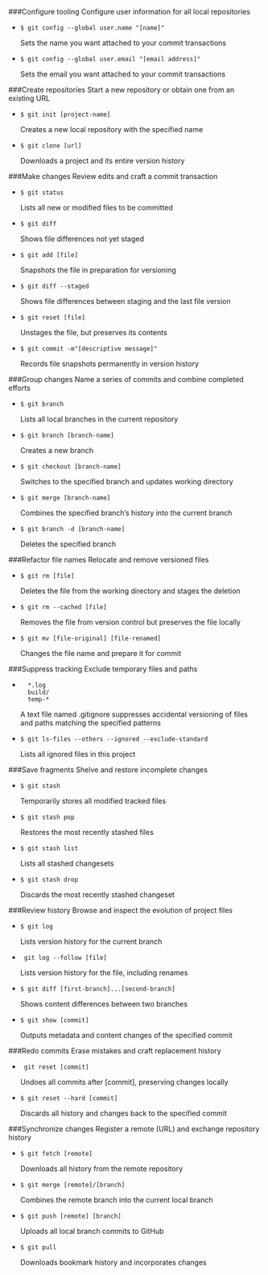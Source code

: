 ###Configure tooling
    Configure user information for all local repositories

- ```$ git config --global user.name "[name]"```

    Sets the name you want attached to your commit transactions

- ```$ git config --global user.email "[email address]"```

    Sets the email you want attached to your commit transactions

###Create repositories
    Start a new repository or obtain one from an existing URL

- ```$ git init [project-name]```

    Creates a new local repository with the specified name

- ```$ git clone [url]```

    Downloads a project and its entire version history

###Make changes
    Review edits and craft a commit transaction

- ```$ git status```

    Lists all new or modified files to be committed

- ```$ git diff```

    Shows file differences not yet staged

- ```$ git add [file]```

    Snapshots the file in preparation for versioning

- ```$ git diff --staged```

    Shows file differences between staging and the last file version

- ```$ git reset [file]```

    Unstages the file, but preserves its contents

- ```$ git commit -m"[descriptive message]"```

    Records file snapshots permanently in version history

###Group changes
    Name a series of commits and combine completed efforts

- ```$ git branch```

    Lists all local branches in the current repository

- ```$ git branch [branch-name]```

    Creates a new branch

- ```$ git checkout [branch-name]```

    Switches to the specified branch and updates working directory

- ```$ git merge [branch-name]```

    Combines the specified branch’s history into the current branch

- ```$ git branch -d [branch-name]```

    Deletes the specified branch

###Refactor file names
    Relocate and remove versioned files

- ```$ git rm [file]```

    Deletes the file from the working directory and stages the deletion

- ```$ git rm --cached [file]```

    Removes the file from version control but preserves the file locally

- ```$ git mv [file-original] [file-renamed]```

    Changes the file name and prepare it for commit

###Suppress tracking
    Exclude temporary files and paths
- ```
    *.log
    build/
    temp-*
    ```
    A text file named .gitignore suppresses accidental versioning of files and paths matching the specified patterns

- ```$ git ls-files --others --ignored --exclude-standard```

    Lists all ignored files in this project

###Save fragments
    Shelve and restore incomplete changes

- ```$ git stash```

    Temporarily stores all modified tracked files

- ```$ git stash pop```

    Restores the most recently stashed files

- ```$ git stash list```

    Lists all stashed changesets

- ```$ git stash drop```

    Discards the most recently stashed changeset

###Review history
    Browse and inspect the evolution of project files

- ```$ git log```

    Lists version history for the current branch

- ``` git log --follow [file]```

    Lists version history for the file, including renames

- ```$ git diff [first-branch]...[second-branch]```

    Shows content differences between two branches

- ```$ git show [commit]```

    Outputs metadata and content changes of the specified commit

###Redo commits
    Erase mistakes and craft replacement history

- ``` git reset [commit]```

    Undoes all commits after [commit], preserving changes locally

- ```$ git reset --hard [commit]```

    Discards all history and changes back to the specified commit

###Synchronize changes
    Register a remote (URL) and exchange repository history

- ```$ git fetch [remote]```

    Downloads all history from the remote repository

- ```$ git merge [remote]/[branch]```

    Combines the remote branch into the current local branch

- ```$ git push [remote] [branch]```

    Uploads all local branch commits to GitHub

- ```$ git pull```

    Downloads bookmark history and incorporates changes